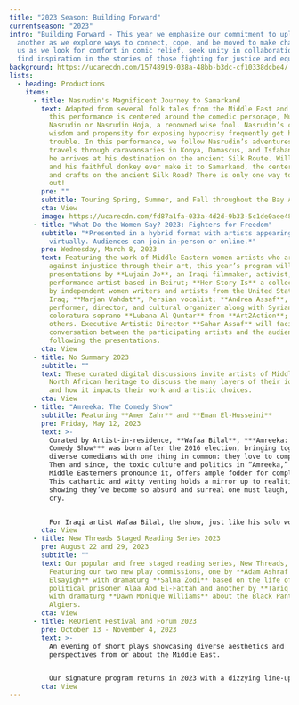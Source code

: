```yaml
---
title: "2023 Season: Building Forward"
currentseason: "2023"
intro: "Building Forward - This year we emphasize our commitment to uplift one
  another as we explore ways to connect, cope, and be moved to make change. Join
  us as we look for comfort in comic relief, seek unity in collaboration, and
  find inspiration in the stories of those fighting for justice and equality. "
background: https://ucarecdn.com/15748919-038a-48bb-b3dc-cf10338dcbe4/
lists:
  - heading: Productions
    items:
      - title: Nasrudin's Magnificent Journey to Samarkand
        text: Adapted from several folk tales from the Middle East and Central Asia,
          this performance is centered around the comedic personage, Mulla
          Nasrudin or Nasrudin Hoja, a renowned wise fool. Nasrudin’s clever
          wisdom and propensity for exposing hypocrisy frequently get him into
          trouble. In this performance, we follow Nasrudin’s adventures as he
          travels through caravansaries in Konya, Damascus, and Isfahan before
          he arrives at his destination on the ancient Silk Route. Will Nasrudin
          and his faithful donkey ever make it to Samarkand, the center of arts
          and crafts on the ancient Silk Road? There is only one way to find
          out!
        pre: ""
        subtitle: Touring Spring, Summer, and Fall throughout the Bay Area
        cta: View
        image: https://ucarecdn.com/fd87a1fa-033a-4d2d-9b33-5c1de0aee48f/
      - title: "What Do the Women Say? 2023: Fighters for Freedom"
        subtitle: "*Presented in a hybrid format with artists appearing in-person and
          virtually. Audiences can join in-person or online.*"
        pre: Wednesday, March 8, 2023
        text: Featuring the work of Middle Eastern women artists who are fighting
          against injustice through their art, this year’s program will include
          presentations by **Lujain Jo**, an Iraqi filmmaker, activist, and
          performance artist based in Beirut; **Her Story Is** a collective led
          by independent women writers and artists from the United States and
          Iraq; **Marjan Vahdat**, Persian vocalist; **Andrea Assaf**, writer,
          performer, director, and cultural organizer along with Syrian
          coloratura soprano **Lubana Al-Quntar** from **Art2Action**;  among
          others. Executive Artistic Director **Sahar Assaf** will facilitate a
          conversation between the participating artists and the audience
          following the presentations.
        cta: View
      - title: No Summary 2023
        subtitle: ""
        text: These curated digital discussions invite artists of Middle Eastern and
          North African heritage to discuss the many layers of their identity
          and how it impacts their work and artistic choices.
        cta: View
      - title: "Amreeka: The Comedy Show"
        subtitle: Featuring **Amer Zahr** and **Eman El-Husseini**
        pre: Friday, May 12, 2023
        text: >-
          Curated by Artist-in-residence, **Wafaa Bilal**, ***Amreeka: The
          Comedy Show*** was born after the 2016 election, bringing together
          diverse comedians with one thing in common: they love to complain.
          Then and since, the toxic culture and politics in “Amreeka,” as many
          Middle Easterners pronounce it, offers ample fodder for complaints.
          This cathartic and witty venting holds a mirror up to realities
          showing they’ve become so absurd and surreal one must laugh, if not
          cry.   


          For Iraqi artist Wafaa Bilal, the show, just like his solo works, “is an artistic platform for creating dialogue and bringing people together on highly charged topics. Not politicizing laughter but laughing at politics as a form of solidarity and resistance.”
        cta: View
      - title: New Threads Staged Reading Series 2023
        pre: August 22 and 29, 2023
        subtitle: ""
        text: Our popular and free staged reading series, New Threads, returns!
          Featuring our two new play commissions, one by **Adam Ashraf
          Elsayigh** with dramaturg **Salma Zodi** based on the life of
          political prisoner Alaa Abd El-Fattah and another by **Tariq Hamami**
          with dramaturg **Dawn Monique Williams** about the Black Panthers in
          Algiers.
        cta: View
      - title: ReOrient Festival and Forum 2023
        pre: October 13 - November 4, 2023
        text: >-
          An evening of short plays showcasing diverse aesthetics and
          perspectives from or about the Middle East.  


          Our signature program returns in 2023 with a dizzying line-up of 6 short plays selected from 113 submissions.
        cta: View
---
```

